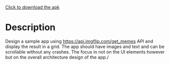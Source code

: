 <a href="https://github.com/BulatMukhutdinov/Memes/blob/master/Memes.apk?raw=true" download>Click to download the apk</a>
# Description
Design a sample app using https://api.imgflip.com/get_memes API and display the result in a grid. The app should have images and text and can be scrollable without any crashes. The focus in not on the UI elements however but on the overall architecture design of the app./
